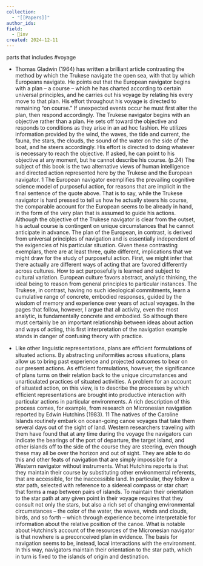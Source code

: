 ```yaml
---
collection:
  - "[[Papers]]"
author_ids:
field:
  - 🐢inv
created: 2024-12-11
---
```


parts that includes #voyage

- Thomas Gladwin (1964) has written a brilliant article contrasting the method by which the Trukese navigate the open sea, with that by which Europeans navigate. He points out that the European navigator begins with a plan – a course – which he has charted according to certain universal principles, and he carries out his voyage by relating his every move to that plan. His effort throughout his voyage is directed to remaining “on course.” If unexpected events occur he must ﬁrst alter the plan, then respond accordingly. The Trukese navigator begins with an objective rather than a plan. He sets off toward the objective and responds to conditions as they arise in an ad hoc fashion. He utilizes information provided by the wind, the waves, the tide and current, the fauna, the stars, the clouds, the sound of the water on the side of the boat, and he steers accordingly. His effort is directed to doing whatever is necessary to reach the objective. If asked, he can point to his objective at any moment, but he cannot describe his course. (p.24)
   The subject of this book is the two alternative views of human intelligence and directed action represented here by the Trukese and the European navigator. 1 The European navigator exempliﬁes the prevailing cognitive science model of purposeful action, for reasons that are implicit in the ﬁnal sentence of the quote above. That is to say, while the Trukese navigator is hard pressed to tell us how he actually steers his course, the comparable account for the European seems to be already in hand, in the form of the very plan that is assumed to guide his actions. Although the objective of the Trukese navigator is clear from the outset, his actual course is contingent on unique circumstances that he cannot anticipate in advance. The plan of the European, in contrast, is derived from universal principles of navigation and is essentially independent of the exigencies of his particular situation. 
   Given these contrasting exemplars, there are at least three, quite different, implications that we might draw for the study of purposeful action. First, we might infer that there actually are different ways of acting that are favored differently across cultures. How to act purposefully is learned and subject to cultural variation. European culture favors abstract, analytic thinking, the ideal being to reason from general principles to particular instances. The Trukese, in contrast, having no such ideological commitments, learn a cumulative range of concrete, embodied responses, guided by the wisdom of memory and experience over years of actual voyages. In the pages that follow, however, I argue that all activity, even the most analytic, is fundamentally concrete and embodied. So although there must certainly be an important relationship between ideas about action and ways of acting, this ﬁrst interpretation of the navigation example stands in danger of confusing theory with practice.

- Like other linguistic representations, plans are efﬁcient formulations of situated actions. By abstracting uniformities across situations, plans allow us to bring past experience and projected outcomes to bear on our present actions. As efﬁcient formulations, however, the signiﬁcance of plans turns on their relation back to the unique circumstances and unarticulated practices of situated activities. A problem for an account of situated action, on this view, is to describe the processes by which efﬁcient representations are brought into productive interaction with particular actions in particular environments. A rich description of this process comes, for example, from research on Micronesian navigation reported by Edwin Hutchins (1983). 11 The natives of the Caroline Islands routinely embark on ocean-going canoe voyages that take them several days out of the sight of land. Western researchers traveling with them have found that at any time during the voyage the navigators can indicate the bearings of the port of departure, the target island, and other islands off to the side of the course they are steering, even though these may all be over the horizon and out of sight. They are able to do this and other feats of navigation that are simply impossible for a Western navigator without instruments. What Hutchins reports is that they maintain their course by substituting other environmental referents, that are accessible, for the inaccessible land. In particular, they follow a star path, selected with reference to a sidereal compass or star chart that forms a map between pairs of islands. To maintain their orientation to the star path at any given point in their voyage requires that they consult not only the stars, but also a rich set of changing environmental circumstances – the color of the water, the waves, winds and clouds, birds, and so forth – which through experience become interpretable for information about the relative position of the canoe. What is notable about Hutchins’s account of the resources of the Micronesian navigator is that nowhere is a preconceived plan in evidence. The basis for navigation seems to be, instead, local interactions with the environment. In this way, navigators maintain their orientation to the star path, which in turn is ﬁxed to the islands of origin and destination.